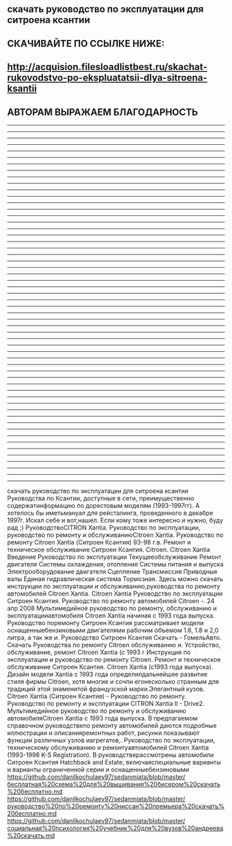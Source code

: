 скачать руководство по эксплуатации для ситроена ксантии
--------------------------------------------------
СКАЧИВАЙТЕ ПО ССЫЛКЕ НИЖЕ:
--------------------------------------------------
http://acquision.filesloadlistbest.ru/skachat-rukovodstvo-po-ekspluatatsii-dlya-sitroena-ksantii
--------------------------------------------------
АВТОРАМ ВЫРАЖАЕМ БЛАГОДАРНОСТЬ
--------------------------------------------------
--------------------------------------------------
--------------------------------------------------
--------------------------------------------------
--------------------------------------------------
--------------------------------------------------
--------------------------------------------------
--------------------------------------------------
--------------------------------------------------
--------------------------------------------------
--------------------------------------------------
--------------------------------------------------
--------------------------------------------------
--------------------------------------------------
--------------------------------------------------
--------------------------------------------------
--------------------------------------------------
--------------------------------------------------
--------------------------------------------------
--------------------------------------------------
--------------------------------------------------
--------------------------------------------------
--------------------------------------------------
--------------------------------------------------
--------------------------------------------------
--------------------------------------------------
--------------------------------------------------
--------------------------------------------------
--------------------------------------------------
--------------------------------------------------
--------------------------------------------------
--------------------------------------------------
--------------------------------------------------
--------------------------------------------------
--------------------------------------------------
--------------------------------------------------
--------------------------------------------------
--------------------------------------------------
--------------------------------------------------
--------------------------------------------------
--------------------------------------------------
--------------------------------------------------
--------------------------------------------------
--------------------------------------------------
--------------------------------------------------
--------------------------------------------------
--------------------------------------------------
--------------------------------------------------
--------------------------------------------------
--------------------------------------------------
--------------------------------------------------
--------------------------------------------------
--------------------------------------------------
--------------------------------------------------
--------------------------------------------------
--------------------------------------------------
--------------------------------------------------
скачать руководство по эксплуатации для ситроена ксантии Руководства по Ксантии, доступные в сети, преимущественно содержатинформацию по дорестовым моделям (1993-1997гг). А хотелось бы иметьмануал для рейсталинга, проведенного в декабре 1997г. Искал себе и вот,нашел. Если кому тоже интересно и нужно, буду рад ;) РуководствоCITRON Xantia. Руководство по эксплуатации, руководство по ремонту и обслуживаниюCitroen Xantia. Руководство по ремонту Citroen Xantia (Ситроен Ксантия) 93-98 г.в. Ремонт и техническое обслуживание Ситроен Ксантия. Citroen. Citroen Xantia  Введение  Руководство по эксплуатации  Текущееобслуживание  Ремонт двигателя  Системы охлаждения, отопления Системы питания и выпуска  Электрооборудование двигателя  Сцепление Трансмиссия  Приводные валы  Единая гидравлическая система Тормозная. Здесь можно скачать инструкции по эксплуатации и обслуживанию,руководства по ремонту автомобилей Citroen Xantia. Citroen Xantia  Руководство по эксплуатации  Ситроен Ксантия. Руководство по ремонту автомобилей Citroen -. 24 апр 2008  Мультимедийное руководство по ремонту, обслуживанию и эксплуатацииавтомобиля Citroen Xantia начиная с 1993 года выпуска. Руководство поремонту Ситроен Ксантия рассматривает модели оснащенныебензиновыми двигателями рабочим объемом 1.6, 1.8 и 2,0 литра, а так же и. Руководство Ситроен Ксантия  Скачать - ГомельАвто. Скачать Руководства по ремонту Citroen обслуживанию и. Устройство, обслуживание, ремонт Citroen Xantia (с 1993 г
Инструкция по эксплуатации и руководство по ремонту Citroen. Ремонт и техническое обслуживание Ситроен Ксантия. Citroen Xantia (с1993 года выпуска). Дизайн модели Xantia с 1993 года определилдальнейшее развитие стиля фирмы Citroen, хотя многие и сочли егонесколько странным для традиций этой знаменитой французской марки.Элегантный кузов. Citroen Xantia (Ситроен Ксантия) - Руководство по ремонту. Руководство по ремонту и эксплуатации CITRON Xantia II - Drive2. Мультимедийное руководство по ремонту и обслуживанию автомобиляCitroen Xantia с 1993 года выпуска. В предлагаемом справочном руководствепо ремонту автомобилей даются подробные иллюстрации и описанияремонтных работ, рисунки показывают функции различных узлов иагрегатов,. Руководство по эксплуатации, техническому обслуживанию и ремонтуавтомобилей Citroen Xantia (1993-1998 K-S Registration). В руководстверассмотрены автомобили Ситроен Ксантия Hatchback and Estate, включаяспециальные варианты и варианты ограниченной серии и оснащенныебензиновыми
https://github.com/danilkochulaev97/sedanmiata/blob/master/бесплатная%20схема%20для%20вышивания%20бисером%20скачать%20бесплатно.md
https://github.com/danilkochulaev97/sedanmiata/blob/master/руководство%20по%20ремонту%20ниссан%20премьера%20скачать%20бесплатно.md
https://github.com/danilkochulaev97/sedanmiata/blob/master/социальная%20психология%20учебник%20для%20вузов%20андреева%20скачать.md